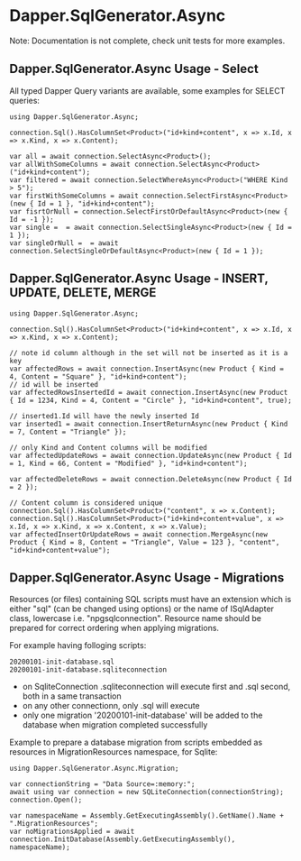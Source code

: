 # Dapper.SqlGenerator.Async

Note: Documentation is not complete, check unit tests for more examples.

## Dapper.SqlGenerator.Async Usage - Select

All typed Dapper Query variants are available, some examples for SELECT queries:

    using Dapper.SqlGenerator.Async;

    connection.Sql().HasColumnSet<Product>("id+kind+content", x => x.Id, x => x.Kind, x => x.Content);

    var all = await connection.SelectAsync<Product>();
    var allWithSomeColumns = await connection.SelectAsync<Product>("id+kind+content");
    var filtered = await connection.SelectWhereAsync<Product>("WHERE Kind > 5");
    var firstWithSomeColumns = await connection.SelectFirstAsync<Product>(new { Id = 1 }, "id+kind+content");
    var fisrtOrNull = connection.SelectFirstOrDefaultAsync<Product>(new { Id = -1 });
    var single =  = await connection.SelectSingleAsync<Product>(new { Id = 1 });
    var singleOrNull =  = await connection.SelectSingleOrDefaultAsync<Product>(new { Id = 1 });
  
## Dapper.SqlGenerator.Async Usage - INSERT, UPDATE, DELETE, MERGE
    
    using Dapper.SqlGenerator.Async;

    connection.Sql().HasColumnSet<Product>("id+kind+content", x => x.Id, x => x.Kind, x => x.Content);

    // note id column although in the set will not be inserted as it is a key
    var affectedRows = await connection.InsertAsync(new Product { Kind = 4, Content = "Square" }, "id+kind+content");
    // id will be inserted
    var affectedRowsInsertedId = await connection.InsertAsync(new Product { Id = 1234, Kind = 4, Content = "Circle" }, "id+kind+content", true);
    
    // inserted1.Id will have the newly inserted Id
    var inserted1 = await connection.InsertReturnAsync(new Product { Kind = 7, Content = "Triangle" });
    
    // only Kind and Content columns will be modified
    var affectedUpdateRows = await connection.UpdateAsync(new Product { Id = 1, Kind = 66, Content = "Modified" }, "id+kind+content");
    
    var affectedDeleteRows = await connection.DeleteAsync(new Product { Id = 2 });

    // Content column is considered unique
    connection.Sql().HasColumnSet<Product>("content", x => x.Content);
    connection.Sql().HasColumnSet<Product>("id+kind+content+value", x => x.Id, x => x.Kind, x => x.Content, x => x.Value);
    var affectedInsertOrUpdateRows = await connection.MergeAsync(new Product { Kind = 8, Content = "Triangle", Value = 123 }, "content", "id+kind+content+value");


    

## Dapper.SqlGenerator.Async Usage - Migrations

Resources (or files) containing SQL scripts must have an extension which is either "sql" (can be changed using options) or the name of ISqlAdapter class, lowercase i.e. "npgsqlconnection". Resource name should be prepared for correct ordering when applying migrations.

For example having folloging scripts:

    20200101-init-database.sql
    20200101-init-database.sqliteconnection
 
 - on SqliteConnection .sqliteconnection will execute first and .sql second, both in a same transaction
 - on any other connectionn, only .sql will execute
 - only one migration '20200101-init-database' will be added to the database when migration completed successfully

Example to prepare a database migration from scripts embedded as resources in MigrationResources namespace, for Sqlite:

    using Dapper.SqlGenerator.Async.Migration;
    
    var connectionString = "Data Source=:memory:";
    await using var connection = new SQLiteConnection(connectionString);
    connection.Open();

    var namespaceName = Assembly.GetExecutingAssembly().GetName().Name + ".MigrationResources";
    var noMigrationsApplied = await connection.InitDatabase(Assembly.GetExecutingAssembly(), namespaceName);
